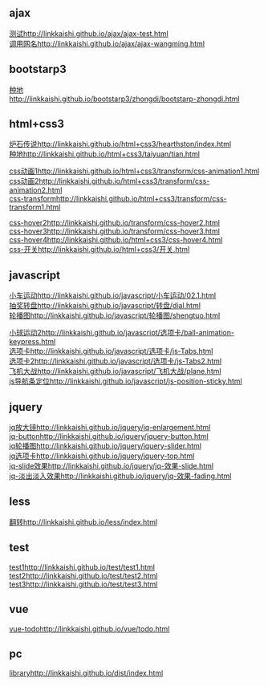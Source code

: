 ## ajax
[测试](http://linkkaishi.github.io/ajax/ajax-test.html)http://linkkaishi.github.io/ajax/ajax-test.html<br>
[调用网名](http://linkkaishi.github.io/ajax/ajax-wangming.html)http://linkkaishi.github.io/ajax/ajax-wangming.html
## bootstarp3

[种地](http://linkkaishi.github.io/bootstarp3/zhongdi/bootstarp-zhongdi.html)<br>http://linkkaishi.github.io/bootstarp3/zhongdi/bootstarp-zhongdi.html

## html+css3
[炉石传说](http://linkkaishi.github.io/html+css3/hearthston/index.html)http://linkkaishi.github.io/html+css3/hearthston/index.html<br>
[种地](http://linkkaishi.github.io/html+css3/tianyuan/tian.html)http://linkkaishi.github.io/html+css3/taiyuan/tian.html<br>

[css动画1](http://linkkaishi.github.io/html+css3/transform/css-animation1.html)http://linkkaishi.github.io/html+css3/transform/css-animation1.html<br>
[css动画2](http://linkkaishi.github.io/html+css3/transform/css-animation2.html)http://linkkaishi.github.io/html+css3/transform/css-animation2.html<br>
[css-transform](http://linkkaishi.github.io/html+css3/transform/css-transform1.html)http://linkkaishi.github.io/html+css3/transform/css-transform1.html<br>
<!-- [css-hover1](http://linkkaishi.github.io/html+css3/css-hover1.html)http://linkkaishi.github.io/html+css3/css-hover1.html<br> -->
[css-hover2](http://linkkaishi.github.io/html+css3/css-hover2.html)http://linkkaishi.github.io/transform/css-hover2.html<br>
[css-hover3](http://linkkaishi.github.io/html+css3/css-hover3.html)http://linkkaishi.github.io/transform/css-hover3.html<br>
[css-hover4](http://linkkaishi.github.io/html+css3/css-hover4.html)http://linkkaishi.github.io/html+css3/css-hover4.html<br>
[css-开关](http://linkkaishi.github.io/html+css3/开关.html)http://linkkaishi.github.io/html+css3/开关.html<br>

## javascript
[小车运动](http://linkkaishi.github.io/javascript/小车运动/02.1.html)http://linkkaishi.github.io/javascript/小车运动/02.1.html<br>
[抽奖转盘](http://linkkaishi.github.io/javascript/转盘/dial.html)http://linkkaishi.github.io/javascript/转盘/dial.html<br>
[轮播图](http://linkkaishi.github.io/javascript/轮播图/shengtuo.html)http://linkkaishi.github.io/javascript/轮播图/shengtuo.html<br>
<!-- [小球运动1](http://linkkaishi.github.io/javascript/选项卡/animation.html)http://linkkaishi.github.io/javascript/选项卡/animation.html<br> -->
[小球运动2](http://linkkaishi.github.io/javascript/选项卡/ball-animation-keypress.html)http://linkkaishi.github.io/javascript/选项卡/ball-animation-keypress.html<br>
[选项卡](http://linkkaishi.github.io/javascript/选项卡/js-Tabs.html)http://linkkaishi.github.io/javascript/选项卡/js-Tabs.html<br>
[选项卡2](http://linkkaishi.github.io/javascript/选项卡/js-Tabs2.html)http://linkkaishi.github.io/javascript/选项卡/js-Tabs2.html<br>
[飞机大战](http://linkkaishi.github.io/javascript/飞机大战/plane.html)http://linkkaishi.github.io/javascript/飞机大战/plane.html<br>
[js导航条定位](http://linkkaishi.github.io/javascript/js-position-sticky.html)http://linkkaishi.github.io/javascript/js-position-sticky.html<br>

## jquery
[jq放大镜](http://linkkaishi.github.io/jquery/jq-enlargement.html)http://linkkaishi.github.io/jquery/jq-enlargement.html<br>
[jq-button](http://linkkaishi.github.io/jquery/jquery-button.html)http://linkkaishi.github.io/jquery/jquery-button.html<br>
[jq轮播图](http://linkkaishi.github.io/jquery/jquery-slider.html)http://linkkaishi.github.io/jquery/jquery-slider.html<br>
[jq选项卡](http://linkkaishi.github.io/jquery/jquery-top.html)http://linkkaishi.github.io/jquery/jquery-top.html<br>
[jq-slide效果](http://linkkaishi.github.io/jquery/jq-效果-slide.html)http://linkkaishi.github.io/jquery/jq-效果-slide.html<br>
[jq-淡出淡入效果](http://linkkaishi.github.io/jquery/jq-效果-fading.html)http://linkkaishi.github.io/jquery/jq-效果-fading.html<br>
<!-- [jq-animation](http://linkkaishi.github.io/jquery/jq-效果- animate.html)
http://linkkaishi.github.io/jquery/jq-效果- animate.html<br> -->
<!-- [jq-小案例](http://linkkaishi.github.io/jquery/03-1-jquery.html)http://linkkaishi.github.io/jquery/03-1-jquery.html<br> -->
## less
[翻转](http://linkkaishi.github.io/less/index.html)http://linkkaishi.github.io/less/index.html<br>

## test 
[test1](http://linkkaishi.github.io/test/test1.html)http://linkkaishi.github.io/test/test1.html<br>
[test2](http://linkkaishi.github.io/test/test2.html)http://linkkaishi.github.io/test/test2.html<br>
[test3](http://linkkaishi.github.io/test/test3.html)http://linkkaishi.github.io/test/test3.html<br>

## vue 
[vue-todo](http://linkkaishi.github.io/vue/todo.html)http://linkkaishi.github.io/vue/todo.html<br>

## pc
[library](http://linkkaishi.github.io/dist/index.html)http://linkkaishi.github.io/dist/index.html<br>



